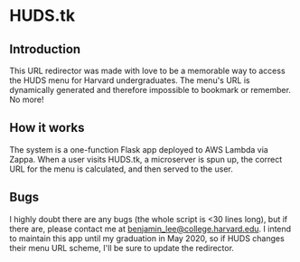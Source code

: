 # HUDS.tk

## Introduction

This URL redirector was made with love to be a memorable way to access the HUDS menu for Harvard undergraduates. The menu's URL is dynamically generated and therefore impossible to bookmark or remember. No more!

## How it works

The system is a one-function Flask app deployed to AWS Lambda via Zappa. When a user visits HUDS.tk, a microserver is spun up, the correct URL for the menu is calculated, and then served to the user.

## Bugs

I highly doubt there are any bugs (the whole script is <30 lines long), but if there are, please contact me at [benjamin_lee@college.harvard.edu](mailto:benjamin_lee@college.harvard.edu?subject=HUDS.tk). I intend to maintain this app until my graduation in May 2020, so if HUDS changes their menu URL scheme, I'll be sure to update the redirector.